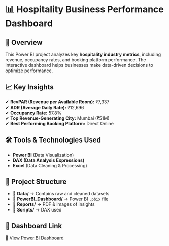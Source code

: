 # 📊 Hospitality Business Performance Dashboard  

## 📌 Overview  
This Power BI project analyzes key **hospitality industry metrics**, including revenue, occupancy rates, and booking platform performance. The interactive dashboard helps businesses make data-driven decisions to optimize performance.  

## 📈 Key Insights  
✔ **RevPAR (Revenue per Available Room):** ₹7,337  
✔ **ADR (Average Daily Rate):** ₹12,696  
✔ **Occupancy Rate:** 57.8%  
✔ **Top Revenue-Generating City:** Mumbai (₹51M)  
✔ **Best Performing Booking Platform:** Direct Online  

## 🛠️ Tools & Technologies Used  
- **Power BI** (Data Visualization)  
- **DAX (Data Analysis Expressions)**  
- **Excel** (Data Cleaning & Processing)  

## 📂 Project Structure  
- 📂 **Data/** → Contains raw and cleaned datasets  
- 📂 **PowerBI_Dashboard/** → Power BI `.pbix` file  
- 📂 **Reports/** → PDF & images of insights  
- 📂 **Scripts/** → DAX used  

## 🚀 Dashboard Link  
🔗 [View Power BI Dashboard](https://app.powerbi.com/view?r=eyJrIjoiYzdhOGRhOWUtYzc0My00NDFhLWI4OTQtNWI3OThjZWVhOGE5IiwidCI6ImM2ZTU0OWIzLTVmNDUtNDAzMi1hYWU5LWQ0MjQ0ZGM1YjJjNCJ9)  


